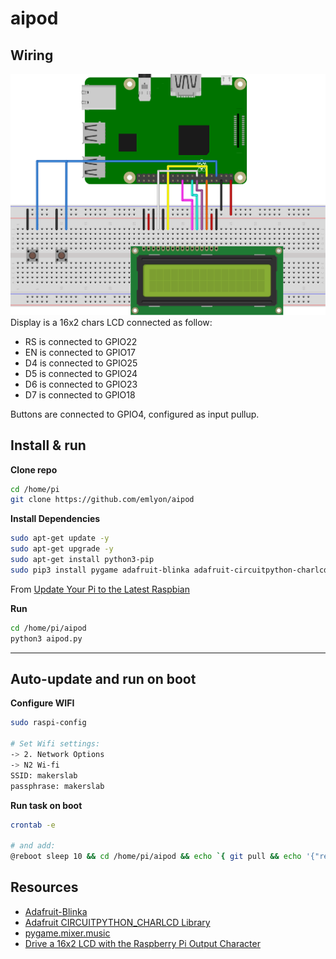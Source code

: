 # aipod

## Wiring
![](aipod.svg)
Display is a 16x2 chars LCD connected as follow:
- RS is connected to GPIO22
- EN is connected to GPIO17
- D4 is connected to GPIO25
- D5 is connected to GPIO24
- D6 is connected to GPIO23
- D7 is connected to GPIO18

Buttons are connected to GPIO4, configured as input pullup.


## Install & run

**Clone repo**
```bash
cd /home/pi
git clone https://github.com/emlyon/aipod
```

**Install Dependencies**
```bash
sudo apt-get update -y
sudo apt-get upgrade -y
sudo apt-get install python3-pip
sudo pip3 install pygame adafruit-blinka adafruit-circuitpython-charlcd
```
From [Update Your Pi to the Latest Raspbian](https://learn.adafruit.com/drive-a-16x2-lcd-directly-with-a-raspberry-pi?view=all#update-your-pi-to-the-latest-raspbian-3-1)

**Run**
```bash
cd /home/pi/aipod
python3 aipod.py
```
___

## Auto-update and run on boot

**Configure WIFI**
```bash
sudo raspi-config

# Set Wifi settings:
-> 2. Network Options
-> N2 Wi-fi
SSID: makerslab
passphrase: makerslab
```

**Run task on boot**
```bash
crontab -e

# and add:
@reboot sleep 10 && cd /home/pi/aipod && echo `{ git pull && echo '{"result":"up to date"}' > /home/pi/git_status.json ; } || echo '{"result":"could not update"}' > /home/pi/git_status.json` && python3 aipod.py
```

## Resources
- [Adafruit-Blinka](https://pypi.org/project/Adafruit-Blinka/)
- [Adafruit CIRCUITPYTHON_CHARLCD Library](https://circuitpython.readthedocs.io/projects/charlcd/en/latest/)
- [pygame.mixer.music](https://www.pygame.org/docs/ref/music.html)
- [Drive a 16x2 LCD with the Raspberry Pi Output Character](https://learn.adafruit.com/drive-a-16x2-lcd-directly-with-a-raspberry-pi?view=all)
